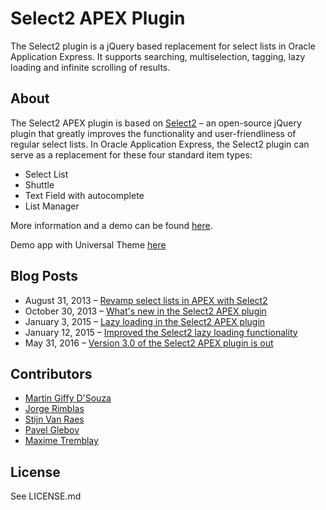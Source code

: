 # Select2 APEX Plugin

The Select2 plugin is a jQuery based replacement for select lists in Oracle Application Express.
It supports searching, multiselection, tagging, lazy loading and infinite scrolling of results.

## About

The Select2 APEX plugin is based on [Select2](https://select2.github.io/) –
an open-source jQuery plugin that greatly improves the functionality and user-friendliness of regular select lists.
In Oracle Application Express, the Select2 plugin can serve as a replacement for these four standard item types:

* Select List
* Shuttle
* Text Field with autocomplete
* List Manager

More information and a demo can be found [here](http://apex.oracle.com/pls/apex/f?p=64237:20).

Demo app with Universal Theme [here](https://apex.oracle.com/pls/apex/f?p=53730:1)

## Blog Posts
* August 31, 2013 – [Revamp select lists in APEX with Select2](https://apexplained.wordpress.com/2013/08/31/revamp-select-lists-in-apex-with-select2/)
* October 30, 2013 – [What's new in the Select2 APEX plugin](https://apexplained.wordpress.com/2013/10/30/whats-new-in-the-select2-apex-plugin/)
* January 3, 2015 – [Lazy loading in the Select2 APEX plugin](https://apexplained.wordpress.com/2015/01/03/lazy-loading-in-the-select2-apex-plugin/)
* January 12, 2015 – [Improved the Select2 lazy loading functionality](https://apexplained.wordpress.com/2015/01/12/improved-the-select2-lazy-loading-functionality/)
* May 31, 2016 – [Version 3.0 of the Select2 APEX plugin is out](https://apexplained.wordpress.com/2016/05/31/version-3-0-of-the-select2-apex-plugin-is-out/)

## Contributors
* [Martin Giffy D'Souza](https://github.com/martindsouza)
* [Jorge Rimblas](https://github.com/rimblas)
* [Stijn Van Raes](https://github.com/stijnvanraes)
* [Pavel Glebov](https://github.com/glebovpavel)
* [Maxime Tremblay](https://github.com/maxime-tremblay)

## License

See LICENSE.md
